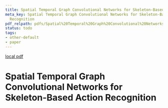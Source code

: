 ```yaml
---
title: Spatial Temporal Graph Convolutional Networks for Skeleton-Based Action Recognition
meta_key: Spatial Temporal Graph Convolutional Networks for Skeleton-Based Action
  Recognition
pdf_relpath: pdfs/Spatial%20Temporal%20Graph%20Convolutional%20Networks%20for%20Skeleton-Based%20Action%20Recognition.pdf
status: todo
tags:
- other-default
- paper
---
```


[local pdf](../../../pdfs/Spatial%20Temporal%20Graph%20Convolutional%20Networks%20for%20Skeleton-Based%20Action%20Recognition.pdf)

# Spatial Temporal Graph Convolutional Networks for Skeleton-Based Action Recognition
